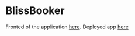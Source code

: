 # BlissBooker

Fronted of the application [here](https://github.com/Tijana97/WebEngineeringFrontend).
Deployed app [here](https://65ad855a7f6077a721dc046c--tangerine-haupia-e1cfff.netlify.app)
